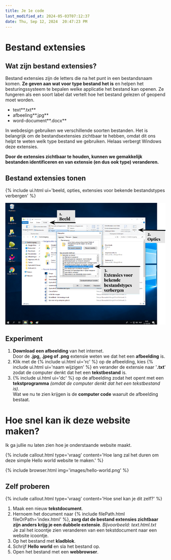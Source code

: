 ```yaml
---
title: Je 1e code
last_modified_at: 2024-05-03T07:12:37
date: Thu, Sep 12, 2024  20:47:23 PM
---
```


# Bestand extensies
## Wat zijn bestand extensies?

Bestand extensies zijn de letters die na het punt in een bestandsnaam komen.
**Ze geven aan wat voor type bestand het is** en helpen het besturingssysteem te bepalen welke applicatie het bestand kan openen. 
Ze fungeren als een soort label dat vertelt hoe het bestand gelezen of geopend moet worden.

- text**.txt**
- afbeeling**.jpg**
- word-document**.docx**

In webdesign gebruiken we verschillende soorten bestanden. Het is belangrijk om de bestandsextensies zichtbaar te hebben, omdat dit ons helpt te weten welk type bestand we gebruiken.
Helaas verbergt Windows deze extensies.

**Door de extensies zichtbaar te houden, kunnen we gemakkelijk bestanden identificeren en van extensie (en dus ook type) veranderen.**

## Bestand extensies tonen

{% include ui.html ui='beeld, opties, extensies voor bekende bestandstypes verbergen' %}

![Bestand extensies tonen](images/bestand-extensies-tonen.png)

## Experiment

1. **Download een afbeelding** van het internet.  
Door de **.jpg, .jpeg of .png** extensie weten we dat het een **afbeelding** is.
2. Klik met de {% include ui.html ui='rc' %} op de afbeelding, kies {% include ui.html ui='naam wijzigen' %} en verander de extensie naar '**.txt**' zodat de computer denkt dat het een **tekstbestand** is.
3. {% include ui.html ui='dc' %} op de afbeelding zodat het opent met een **tekstprogramma**  *(omdat de computer denkt dat het een tekstbestand is)*.  
Wat we nu te zien krijgen is de **computer code** waaruit de afbeelding bestaat.

# Hoe snel kan ik deze website maken?

Ik ga jullie nu laten zien hoe je onderstaande website maakt.  

{% include callout.html type='vraag' content='Hoe lang zal het duren om deze simple Hello world website te maken.' %}

{% include browser.html img='images/hello-world.png' %}

## Zelf proberen

{% include callout.html type='vraag' content='Hoe snel kan je dit zelf?' %}

1. Maak een nieuw **tekstdocument**.
2. Hernoem het document naar {% include filePath.html fileOrPath='index.html' %}, **zorg dat de bestand extensies zichtbaar zijn anders krijg je een dubbele extensie**.
    *Bijvoorbeeld: text.html.txt*  
    Je zal het icoontje zien veranderen van een tekstdocument naar een website icoontje.
3. Op het bestand met **kladblok**.
4. Schrijf **Hello world** en sla het bestand op.
5. Open het bestand met een **webbrowser**.
